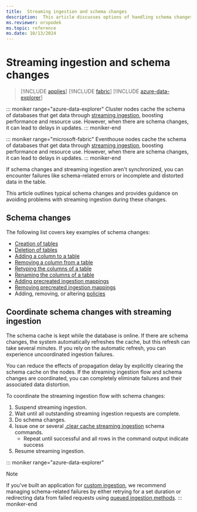 ```yaml
---
title:  Streaming ingestion and schema changes
description:  This article discusses options of handling schema changes with streaming ingestion.
ms.reviewer: orspodek
ms.topic: reference
ms.date: 10/13/2024
---
```

# Streaming ingestion and schema changes

> [!INCLUDE [applies](../../includes/applies-to-version/applies.md)] [!INCLUDE [fabric](../../includes/applies-to-version/fabric.md)] [!INCLUDE [azure-data-explorer](../../includes/applies-to-version/azure-data-explorer.md)]

::: moniker range="azure-data-explorer"
Cluster nodes cache the schema of databases that get data through [streaming ingestion](/azure/data-explorer/ingest-data-streaming), boosting performance and resource use. However, when there are schema changes, it can lead to delays in updates.
::: moniker-end

::: moniker range="microsoft-fabric"
Eventhouse nodes cache the schema of databases that get data through [streaming ingestion](/azure/data-explorer/ingest-data-streaming), boosting performance and resource use. However, when there are schema changes, it can lead to delays in updates.
::: moniker-end

If schema changes and streaming ingestion aren't synchronized, you can encounter failures like schema-related errors or incomplete and distorted data in the table.

This article outlines typical schema changes and provides guidance on avoiding problems with streaming ingestion during these changes.

## Schema changes

The following list covers key examples of schema changes:

* [Creation of tables](../create-table-command.md)
* [Deletion of tables](../drop-table-command.md)
* [Adding a column to a table](../alter-merge-table-command.md)
* [Removing a column from a table](../drop-column.md)
* [Retyping the columns of a table](../alter-column.md)
* [Renaming the columns of a table](../rename-column.md)
* [Adding precreated ingestion mappings](../create-ingestion-mapping-command.md)
* [Removing precreated ingestion mappings](../drop-ingestion-mapping-command.md)
* Adding, removing, or altering [policies](../policies.md)

## Coordinate schema changes with streaming ingestion

The schema cache is kept while the database is online. If there are schema changes, the system automatically refreshes the cache, but this refresh can take several minutes. If you rely on the automatic refresh, you can experience uncoordinated ingestion failures.

You can reduce the effects of propagation delay by explicitly clearing the schema cache on the nodes. If the streaming ingestion flow and schema changes are coordinated, you can completely eliminate failures and their associated data distortion.

To coordinate the streaming ingestion flow with schema changes:

1. Suspend streaming ingestion.
1. Wait until all outstanding streaming ingestion requests are complete.
1. Do schema changes.
1. Issue one or several [.clear cache streaming ingestion](clear-schema-cache-command.md) schema commands.
    * Repeat until successful and all rows in the command output indicate success
1. Resume streaming ingestion.

::: moniker range="azure-data-explorer"
> [!NOTE]
> If you've built an application for [custom ingestion](/azure/data-explorer/ingest-data-streaming#choose-the-appropriate-streaming-ingestion-type), we recommend managing schema-related failures by either retrying for a set duration or redirecting data from failed requests using [queued ingestion methods](../../api/get-started/app-queued-ingestion.md).
::: moniker-end
